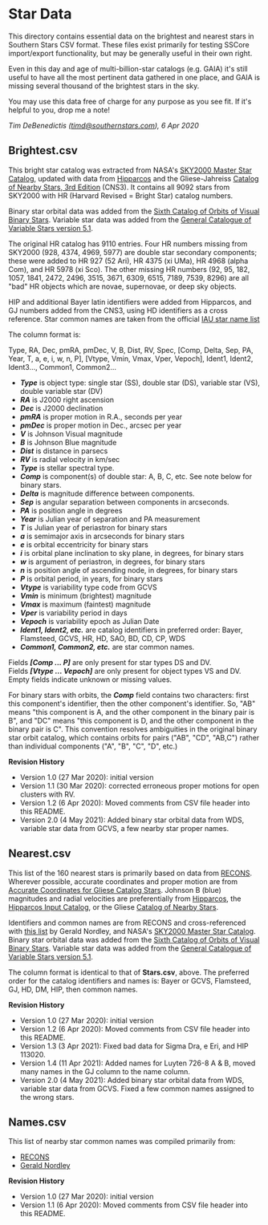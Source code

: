 Star Data
=========

This directory contains essential data on the brightest and nearest stars in Southern Stars CSV format. These files exist primarily for testing SSCore import/export functionality, but may be generally useful in their own right.

Even in this day and age of multi-billion-star catalogs (e.g. GAIA) it's still useful to have all the most pertinent data gathered in one place, and GAIA is missing several thousand of the brightest stars in the sky.

You may use this data free of charge for any purpose as you see fit.  If it's helpful to you, drop me a note!

_Tim DeBenedictis (timd@southernstars.com), 6 Apr 2020_

Brightest.csv
-----------

This bright star catalog was extracted from NASA's [SKY2000 Master Star Catalog](https://cdsarc.unistra.fr/ftp/V/145), updated with data from [Hipparcos](https://cdsarc.unistra.fr/ftp/I/239) and the Gliese-Jahreiss [Catalog of Nearby Stars, 3rd Edition](ftp://cdsarc.u-strasbg.fr/cats/V/70A/) (CNS3). It contains all 9092 stars from SKY2000 with HR (Harvard Revised = Bright Star) catalog numbers.

Binary star orbital data was added from the [Sixth Catalog of Orbits of Visual Binary Stars](http://www.astro.gsu.edu/wds/orb6.html). Variable star data was added from the [General Catalogue of Variable Stars version 5.1](http://www.sai.msu.su/gcvs/gcvs/intr.htm).

The original HR catalog has 9110 entries. Four HR numbers missing from SKY2000 (928, 4374, 4969, 5977) are double star secondary components; these were added to HR 927 (52 Ari), HR 4375 (xi UMa), HR 4968 (alpha Com), and HR 5978 (xi Sco). The other missing HR numbers (92, 95, 182, 1057, 1841, 2472, 2496, 3515, 3671, 6309, 6515, 7189, 7539, 8296) are all "bad" HR objects which are novae, supernovae, or deep sky objects. 

HIP and additional Bayer latin identifiers were added from Hipparcos, and GJ numbers added from the CNS3, using HD identifiers as a cross reference. Star common names are taken from the official [IAU star name list](http://www.pas.rochester.edu/~emamajek/WGSN/IAU-CSN.txt)

The column format is:

Type, RA, Dec, pmRA, pmDec, V, B, Dist, RV, Spec, [Comp, Delta, Sep, PA, Year, T, a, e, i, w, n, P], [Vtype, Vmin, Vmax, Vper, Vepoch], Ident1, Ident2, Ident3..., Common1, Common2...

- **_Type_** is object type: single star (SS), double star (DS), variable star (VS), double variable star (DV)
- **_RA_** is J2000 right ascension
- **_Dec_** is J2000 declination
- **_pmRA_** is proper motion in R.A., seconds per year
- **_pmDec_** is proper motion in Dec., arcsec per year
- **_V_** is Johnson Visual magnitude
- **_B_** is Johnson Blue magnitude
- **_Dist_** is distance in parsecs
- **_RV_** is radial velocity in km/sec
- **_Type_** is stellar spectral type.
- **_Comp_** is component(s) of double star: A, B, C, etc. See note below for binary stars.
- **_Delta_** is magnitude difference between components.
- **_Sep_** is angular separation between components in arcseconds.
- **_PA_** is position angle in degrees
- **_Year_** is Julian year of separation and PA measurement
- **_T_** is Julian year of periastron for binary stars
- **_a_** is semimajor axis in arcseconds for binary stars
- **_e_** is orbital eccentricity for binary stars
- **_i_** is orbital plane inclination to sky plane, in degrees, for binary stars
- **_w_** is argument of periastron, in degrees, for binary stars
- **_n_** is position angle of ascending node, in degrees, for binary stars
- **_P_** is orbital period, in years, for binary stars
- **_Vtype_** is variability type code from GCVS
- **_Vmin_** is minimum (brightest) magnitude
- **_Vmax_** is maximum (faintest) magnitude 
- **_Vper_** is variability period in days
- **_Vepoch_** is variability epoch as Julian Date
- **_Ident1, Ident2, etc._** are catalog identifiers in preferred order: Bayer, Flamsteed, GCVS, HR, HD, SAO, BD, CD, CP, WDS
- **_Common1, Common2, etc._** are star common names.

Fields **_[Comp ... P]_** are only present for star types DS and DV.  
Fields **_[Vtype ... Vepoch]_** are only present for object types VS and DV.  
Empty fields indicate unknown or missing values.

For binary stars with orbits, the **_Comp_** field contains two characters: first this component's identifier, then the other component's identifier.  So, "AB" means "this component is A, and the other component in the binary pair is B", and "DC" means "this component is D, and the other component in the binary pair is C". This convention resolves ambiguities in the original binary star orbit catalog, which contains orbits for pairs ("AB", "CD", "AB,C") rather than individual components ("A", "B", "C", "D", etc.)

**Revision History**

- Version 1.0 (27 Mar 2020): initial version
- Version 1.1 (30 Mar 2020): corrected erroneous proper motions for open clusters with RV.
- Version 1.2 (6 Apr 2020): Moved comments from CSV file header into this README.
- Version 2.0 (4 May 2021): Added binary star orbital data from WDS, variable star data from GCVS, a few nearby star proper names.

Nearest.csv
-----------

This list of the 160 nearest stars is primarily based on data from [RECONS](http://www.recons.org/TOP100.posted.htm). Wherever possible, accurate coordinates and proper motion are from [Accurate Coordinates for Gliese Catalog Stars](https://cdsarc.unistra.fr/ftp/J/PASP/122/885). Johnson B (blue) magnitudes and radial velocities are preferentially from [Hipparcos](https://cdsarc.unistra.fr/ftp/I/239), the [Hipparcos Input Catalog](https://cdsarc.unistra.fr/ftp/I/196), or the Gliese [Catalog of Nearby Stars](ftp://cdsarc.u-strasbg.fr/cats/V/70A/).

Identifiers and common names are from RECONS and cross-referenced with [this list](http://www.ieti.org/articles/crossref.pdf) by Gerald Nordley, and NASA's [SKY2000 Master Star Catalog](https://cdsarc.unistra.fr/ftp/V/145). Binary star orbital data was added from the [Sixth Catalog of Orbits of Visual Binary Stars](http://www.astro.gsu.edu/wds/orb6.html). Variable star data was added from the [General Catalogue of Variable Stars version 5.1](http://www.sai.msu.su/gcvs/gcvs/intr.htm).

The column format is identical to that of **Stars.csv**, above. The preferred order for the catalog identifiers and names is: Bayer or GCVS, Flamsteed, GJ, HD, DM, HIP, then common names.

**Revision History**

- Version 1.0 (27 Mar 2020): initial version
- Version 1.2 (6 Apr 2020): Moved comments from CSV file header into this README.
- Version 1.3 (3 Apr 2021): Fixed bad data for Sigma Dra, e Eri, and HIP 113020.
- Version 1.4 (11 Apr 2021): Added names for Luyten 726-8 A & B, moved many names in the GJ column to the name column.
- Version 2.0 (4 May 2021): Added binary star orbital data from WDS, variable star data from GCVS. Fixed a few common names assigned to the wrong stars.

Names.csv
---------

This list of nearby star common names was compiled primarily from:

- [RECONS](http://www.recons.org/TOP100.posted.htm)
- [Gerald Nordley](http://www.ieti.org/articles/crossref.pdf)

**Revision History**

- Version 1.0 (27 Mar 2020): initial version
- Version 1.1 (6 Apr 2020): Moved comments from CSV file header into this README.
